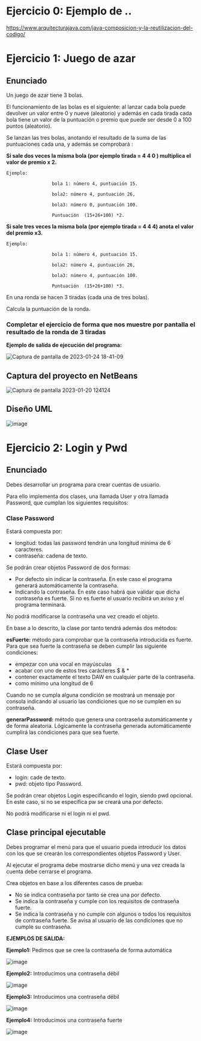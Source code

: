 # Ejercicio 0: Ejemplo de ..

https://www.arquitecturajava.com/java-composicion-y-la-reutilizacion-del-codigo/

# Ejercicio 1: Juego de azar

## Enunciado
Un juego de azar tiene  3  bolas. 

El funcionamiento de las bolas es el siguiente: al lanzar cada bola puede devolver un valor entre 0 y nueve (aleatorio) y además en cada tirada  cada bola tiene un valor de la puntuación o premio que puede ser desde 0 a 100 puntos (aleatorio). 

Se  lanzan las  tres bolas, anotando el resultado de la suma de las puntuaciones cada una, y además se comprobará :

**Si sale dos veces la misma bola  (por ejemplo tirada = 4 4 0 )  multiplica el valor de premio  x 2.**

```
Ejemplo:

                 bola 1: número 4, puntuación 15.

                 bola2: número 4, puntuación 26,

                 bola3: número 0, puntuación 100.

                 Puntuación  (15+26+100) *2.
```
 
**Si sale tres veces la misma bola (por ejemplo tirada = 4 4 4)  anota el valor del premio x3.**

```
Ejemplo:

                 bola 1: número 4, puntuación 15.

                 bola2: número 4, puntuación 26,

                 bola3: número 4, puntuación 100.

                 Puntuación  (15+26+100) *3.
```
 

En una ronda se hacen 3 tiradas (cada una de tres bolas).

Calcula la puntuación de la ronda.


### Completar el ejercicio de forma que nos muestre por pantalla el resultado de la ronda de 3 tiradas

**Ejemplo de salida de ejecución del programa:**

![Captura de pantalla de 2023-01-24 18-41-09](https://user-images.githubusercontent.com/91023374/214367931-523b5fba-cf46-4c1b-8eca-77b75905c7d7.png)


## Captura del proyecto en NetBeans

![Captura de pantalla 2023-01-20 124124](https://user-images.githubusercontent.com/91023374/213687599-21a42752-35d3-4f9e-b60b-d5f628b66e54.jpg)

 
## Diseño UML

![image](https://user-images.githubusercontent.com/91023374/148837242-cc4a674a-f091-42b4-a1bd-cc0bcb5622d9.png)


# Ejercicio 2: Login y Pwd

## Enunciado

Debes desarrollar un programa para crear cuentas de usuario. 

Para ello implementa dos clases, una llamada User y otra llamada Password,  que cumplan los siguientes requisitos:

### Clase Password

Estará compuesta por:

- longitud: todas las password tendrán una longitud mínima de 6 caracteres.
- contraseña: cadena de texto.

Se podrán crear objetos Password de dos formas:

- Por defecto sin indicar la contraseña. En este caso el programa generará automáticamente  la contraseña.
- Indicando la contraseña. En este caso habrá que validar que dicha contraseña es fuerte. Si no es fuerte el usuario recibirá un aviso  y el programa terminará.

No podrá modificarse la contraseña una vez creado el objeto.

En base a lo descrito, la clase por tanto tendrá además dos métodos:

**esFuerte:** método para comprobar que la contraseña introducida es fuerte. Para que sea fuerte  la contraseña se deben cumplir las siguiente condiciones: 
- empezar con una vocal en mayúsculas
- acabar con uno de estos tres carácteres $  &  * 
- contener exactamente el texto  DAW en cualquier parte de la contraseña.
- como mínimo una longitud de 6

Cuando no se cumpla alguna condición se mostrará un mensaje por consola indicando al usuario las condiciones que no se cumplen en su contraseña. 

**generarPassword:**  método que genera una contraseña automáticamente y de forma aleatoria. Lógicamente la contraseña generada automáticamente cumplirá las condiciones para que sea fuerte. 


## Clase User

Estará compuesta por:

- login: cade de texto.
- pwd: objeto tipo Password.

Se podrán crear objetos Login especificando el login, siendo pwd opcional. En este caso, si no se especifica pw se creará una por defecto.

No podrá modificarse ni el login ni el pwd.

## Clase principal ejecutable

Debes programar el menú para que el usuario pueda introducir los datos con los que se crearán los correspondientes objetos Password y User. 

Al ejecutar el programa debe mostrarse dicho menú y una vez creada la cuenta debe cerrarse el programa.

Crea objetos en base a los diferentes casos de prueba:

- No se indica contraseña por tanto se crea una por defecto. 
- Se indica la contraseña y cumple con los requisitos de contraseña fuerte.
- Se indica la contraseña y no cumple con algunos o todos los requisitos de contraseña fuerte. Se avisa al usuario de las condiciones que no cumple su contraseña.


**EJEMPLOS DE SALIDA:**

**Ejemplo1:** Pedimos que se cree la contraseña de forma automática

![image](https://user-images.githubusercontent.com/91023374/212065446-9d00f524-d5bc-4a6e-af02-b8749a514469.png)

**Ejemplo2:** Introducimos una contraseña débil

![image](https://user-images.githubusercontent.com/91023374/212065366-1817cc59-58d1-4ec5-a73e-4a74c244e987.png)

**Ejemplo3:** Introducimos una contraseña débil

![image](https://user-images.githubusercontent.com/91023374/212065685-47e6a4a7-5adb-4f12-9273-f9b64d000f18.png)

**Ejemplo4:** Introducimos una contraseña fuerte

![image](https://user-images.githubusercontent.com/91023374/212066036-0048b492-4d64-4052-80c2-da127581a584.png)


